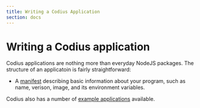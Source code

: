 ```yaml
---
title: Writing a Codius Application
section: docs
---
```


# Writing a Codius application

Codius applications are nothing more than everyday NodeJS packages. The structure
of an applicatoin is fairly straightforward:

* A [manifest](https://github.com/coilhq/codius-manifest-format) describing basic information about your program, such as name, verison, image, and its environment variables.

Codius also has a number of [example applications](running-the-examples) available.
